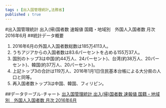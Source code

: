 ```yaml
--- 
tags : [出入国管理統計,法務省] 
published : true
---
```

#出入国管理統計 出入(帰)国者数 速報値 国籍・地域別　外国人入国者数 月次 2016年6月
##統計データ概要
1. 2016年6月の外国人入国者数総数は185万4113人。
1. うちアジアからの入国者数は83.6パーセントを占める155万37人。
1. 国別のトップ3は中国(約44万人、24パーセント)、台湾(約38万人、20パーセント)、韓国(約37万人、20パーセント)。
1. 上記トップ3の合計は119万人、2016年1月1日住民基本台帳による大分県の人口と同等。
1. 再入国者数トップ3は中国、韓国、フィリピン。
      
##データテーブル･チャート
[出入国管理統計 出入(帰)国者数 速報値 国籍・地域別　外国人入国者数 月次 2016年6月](http://knowledgevault.saecanet.com/am-consulting.co.jp-2016-07-25-13-59-59.html)